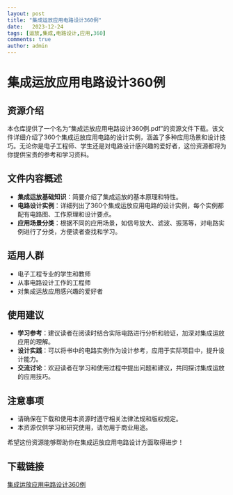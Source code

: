 ```yaml
---
layout: post
title: "集成运放应用电路设计360例"
date:   2023-12-24
tags: [运放,集成,电路设计,应用,360]
comments: true
author: admin
---
```

# 集成运放应用电路设计360例

## 资源介绍

本仓库提供了一个名为“集成运放应用电路设计360例.pdf”的资源文件下载。该文件详细介绍了360个集成运放应用电路的设计实例，涵盖了多种应用场景和设计技巧。无论你是电子工程师、学生还是对电路设计感兴趣的爱好者，这份资源都将为你提供宝贵的参考和学习资料。

## 文件内容概述

- **集成运放基础知识**：简要介绍了集成运放的基本原理和特性。
- **电路设计实例**：详细列出了360个集成运放应用电路的设计实例，每个实例都配有电路图、工作原理和设计要点。
- **应用场景分类**：根据不同的应用场景，如信号放大、滤波、振荡等，对电路实例进行了分类，方便读者查找和学习。

## 适用人群

- 电子工程专业的学生和教师
- 从事电路设计工作的工程师
- 对集成运放应用感兴趣的爱好者

## 使用建议

- **学习参考**：建议读者在阅读时结合实际电路进行分析和验证，加深对集成运放应用的理解。
- **设计实践**：可以将书中的电路实例作为设计参考，应用于实际项目中，提升设计能力。
- **交流讨论**：欢迎读者在学习和使用过程中提出问题和建议，共同探讨集成运放的应用技巧。

## 注意事项

- 请确保在下载和使用本资源时遵守相关法律法规和版权规定。
- 本资源仅供学习和研究使用，请勿用于商业用途。

希望这份资源能够帮助你在集成运放应用电路设计方面取得进步！

## 下载链接

[集成运放应用电路设计360例](https://pan.quark.cn/s/a78fe28e1531)